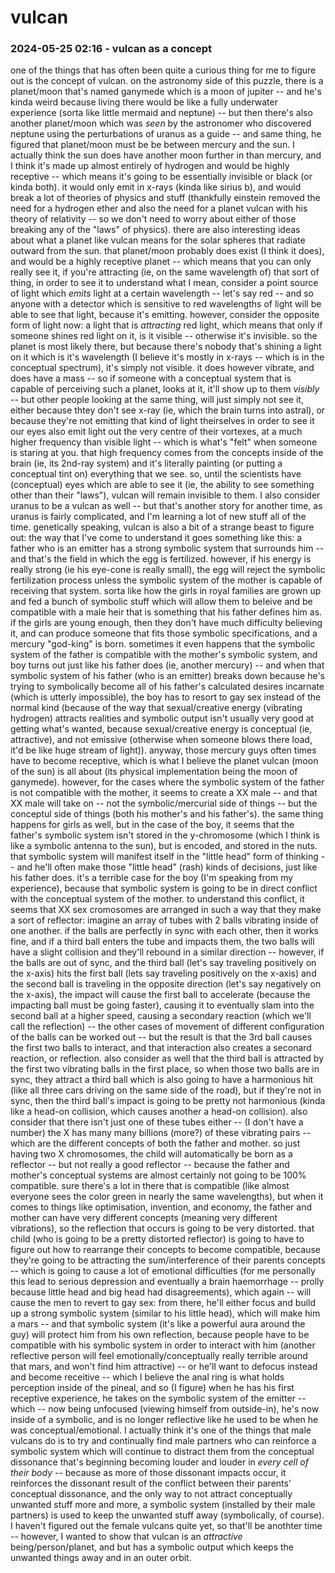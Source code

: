 # vulcan

### 2024-05-25 02:16 - vulcan as a concept

one of the things that has often been quite a curious thing for me to figure out is the concept of vulcan. on the astronomy side of this puzzle, there is a planet/moon that's named ganymede which is a moon of jupiter -- and he's kinda weird because living there would be like a fully underwater experience (sorta like little mermaid and neptune) -- but then there's also another planet/moon which was *seen* by the astronomer who discovered neptune using the perturbations of uranus as a guide -- and same thing, he figured that planet/moon must be be between mercury and the sun.
	I actually think the sun does have another moon further in than mercury, and I think it's made up almost entirely of hydrogen and would be highly receptive -- which means it's going to be essentially invisible or black (or kinda both). it would only emit in x-rays (kinda like sirius b), and would break a lot of theories of physics and stuff (thankfully einstein removed the need for a hydrogen ether and also the need for a planet vulcan with his theory of relativity -- so we don't need to worry about either of those breaking any of the "laws" of physics). there are also interesting ideas about what a planet like vulcan means for the solar spheres that radiate outward from the sun.
that planet/moon probably does exist (I think it does), and would be a highly receptive planet -- which means that you can only really see it, if you're attracting (ie, on the same wavelength of) that sort of thing, in order to see it
	to understand what I mean, consider a point source of light which *emits* light at a certain wavelength -- let's say red -- and so anyone with a detector which is sensitive to red wavelengths of light will be able to see that light, because it's emitting. however, consider the opposite form of light now: a light that is *attracting* red light, which means that only if someone shines red light on it, is it visible -- otherwise it's invisible. so the planet is most likely there, but because there's nobody that's shining a light on it which is it's wavelength (I believe it's mostly in x-rays -- which is in the conceptual spectrum), it's simply not visible. it does however vibrate, and does have a mass -- so if someone with a conceptual system that is capable of perceiving such a planet, looks at it, it'll show up to them *visibly* -- but other people looking at the same thing, will just simply not see it, either because thtey don't see x-ray (ie, which the brain turns into astral), or because they're not emitting that kind of light theirselves in order to see it
	our eyes also emit light out the very centre of their vortexes, at a much higher frequency than visible light -- which is what's "felt" when someone is staring at you. that high frequency comes from the concepts inside of the brain (ie, its 2nd-ray system) and it's literally painting (or putting a conceptual tint on) everything that we see. so, until the scientists have (conceptual) eyes which are able to see it (ie, the ability to see something other than their "laws"), vulcan will remain invisible to them.
I also consider uranus to be a vulcan as well -- but that's another story for another time, as uranus is fairly complicated, and I'm learning a lot of new stuff all of the time.
genetically speaking, vulcan is also a bit of a strange beast to figure out: the way that I've come to understand it goes something like this: a father who is an emitter has a strong symbolic system that surrounds him -- and that's the field in which the egg is fertilized. however, if his energy is really strong (ie his eye-cone is really small), the egg will reject the symbolic fertilization process unless the symbolic system of the mother is capable of receiving that system.
	sorta like how the girls in royal families are grown up and fed a bunch of symbolic stuff which will allow them to beleive and be compatible with a male heir that is something that his father defines him as. if the girls are young enough, then they don't have much difficulty believing it, and can produce someone that fits those symbolic specifications, and a mercury "god-king" is born.
sometimes it even happens that the symbolic system of the father is compatible with the mother's symbolic system, and boy turns out just like his father does (ie, another mercury) -- and when that symbolic system of his father (who is an emitter) breaks down because he's trying to symbolically become all of his father's calculated desires incarnate (which is utterly impossible), the boy has to resort to gay sex instead of the normal kind (because of the way that sexual/creative energy (vibrating hydrogen) attracts realities and symbolic output isn't usually very good at getting what's wanted, because sexual/creative energy is conceptual (ie, attractive), and not emissive (otherwise when someone blows there load, it'd be like huge stream of light)). anyway, those mercury guys often times have to become receptive, which is what I believe the planet vulcan (moon of the sun) is all about (its physical implementation being the moon of ganymede).
however, for the cases where the symbolic system of the father is not compatible with the mother, it seems to create a XX male -- and that XX male will take on -- not the symbolic/mercurial side of things -- but the conceptul side of things (both his mother's and his father's). the same thing happens for girls as well, but in the case of the boy, it seems  that the father's symbolic system isn't stored in the y-chromosome (which I think is like a symbolic antenna to the sun), but is encoded, and stored in the nuts. that symbolic system will manifest itself in the "little head" form of thinking -- and he'll often make those "little head" (rash) kinds of decisions, just like his father does. it's a terrible case for the boy (I'm speaking from my experience), because that symbolic system is going to be in direct conflict with the conceptual system of the mother.
	to understand this conflict, it seems that XX sex cromosomes are arranged in such a way that they make a sort of reflector: imagine an array of tubes with 2 balls vibrating inside of one another. if the balls are perfectly in sync with each other, then it works fine, and if a third ball enters the tube and impacts them, the two balls will have a slight collision and they'll rebound in a similar direction -- however, if the balls are out of sync, and the third ball (let's say traveling positively on the x-axis) hits the first ball (lets say traveling positively on the x-axis) and the second ball is traveling in the opposite direction (let's say negatively on the x-axis), the impact will cause the first ball to accelerate (because the impacting ball must be going faster), causing it to eventually slam into the second ball at a higher speed, causing a secondary reaction (which we'll call the reflection) -- the other cases of movement of different configuration of the balls can be worked out -- but the result is that the 3rd ball causes the first two balls to interact, and that interaction also creates a seconard reaction, or reflection. also consider as well that the third ball is attracted by the first two vibrating balls in the first place, so when those two balls are in sync, they attract a third ball which is also going to have a harmonious hit (like all three cars driving on the same side of the road), but if they're not in sync, then the third ball's impact is going to be pretty not harmonious (kinda like a head-on collision, which causes another a head-on collision). also consider that there isn't just one of these tubes either -- (I don't have a number) the X has many many billions (more?) of these vibrating pairs -- which are the different concepts of both the father and mother.
so just having two X chromosomes, the child will automatically be born as a reflector -- but not really a good reflector -- because the father and mother's conceptual systems are almost certainly not going to be 100% compatible. sure there's a lot in there that is compatible (like almost everyone sees the color green in nearly the same wavelengths), but when it comes to things like optimisation, invention, and economy, the father and mother can have very different concepts (meaning very different vibrations), so the reflection that occurs is going to be very distorted.
that child (who is going to be a pretty distorted reflector) is going to have to figure out how to rearrange their concepts to become compatible, because they're going to be attracting the sum/interference of their parents concepts -- which is going to cause a lot of emotional difficulties (for me personally this lead to serious depression and eventually a brain haemorrhage -- prolly because little head and big head had disagreements), which again -- will cause the men to revert to gay sex: from there, he'll either focus and build up a strong symbolic system (similar to his little head), which will make him a mars -- and that symbolic system (it's like a powerful aura around the guy) will protect him from his own reflection, because people have to be compatible with his symbolic system in order to interact with him (another reflective person will feel emotionally/conceptually really terrible around that mars, and won't find him attractive) -- or he'll want to defocus instead and become receitive -- which I believe the anal ring is what holds perception inside of the pineal, and so (I figure) when he has his first receptive experience, he takes on the symbolic system of the emitter -- which -- now being unfocused (viewing himself from outside-in), he's now inside of a symbolic, and is no longer reflective like he used to be when he was conceptual/emotional.
	I actually think it's one of the things that male vulcans do is to try and continually find male partners who can reinforce a symbolic system which will continue to distract them from the conceptual dissonance that's beginning becoming louder and louder in *every cell of their body* -- because as more of those dissonant impacts occur, it reinforces the dissonant result of the conflict between their parents' conceptual dissonance, and the only way to not attract conceptually unwanted stuff more and more, a symbolic system (installed by their male partners) is used to keep the unwanted stuff away (symbolically, of course).
I haven't figured out the female vulcans quite yet, so that'll be anothter time -- however, I wanted to show that vulcan is an *attractive* being/person/planet, and but has a symbolic output which keeps the unwanted things away and in an outer orbit.
